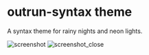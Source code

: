 # outrun-syntax theme

A syntax theme for rainy nights and neon lights.

![screenshot](https://imgur.com/vSUZ4y2)
![screenshot_close](https://imgur.com/AvjekqS)

